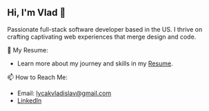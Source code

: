 ## Hi, I'm Vlad 👋

Passionate full-stack software developer based in the US. I thrive on crafting captivating web experiences that merge design and code.

📄 My Resume:
- Learn more about my journey and skills in my [Resume](https://drive.google.com/file/d/11FkjkNCy4QKygePKXw2AEMph7ud7qPua/view?usp=sharing).
  
📫 How to Reach Me:
- Email: lycakvladislav@gmail.com
- [LinkedIn](https://www.linkedin.com/in/vlad-lychak/)

